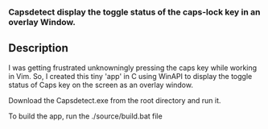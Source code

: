 ### Capsdetect display the toggle status of the caps-lock key in an overlay Window.

## Description
I was getting frustrated unknowningly pressing the caps key while working in Vim. 
So, I created this tiny 'app' in C using WinAPI to display the toggle status of Caps key on the
screen as an overlay window.

Download the Capsdetect.exe from the root directory and run it.

To build the app, run the ./source/build.bat file 
